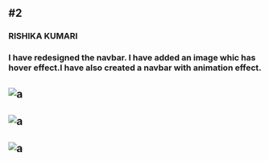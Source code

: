 ## #2
### RISHIKA KUMARI
### I have redesigned the navbar. I have added an image whic has hover effect.I have also created a navbar with animation effect.
## ![a](https://drive.google.com/drive/u/3/my-drive)
## ![a](https://drive.google.com/drive/u/3/my-drive)
## ![a]()
